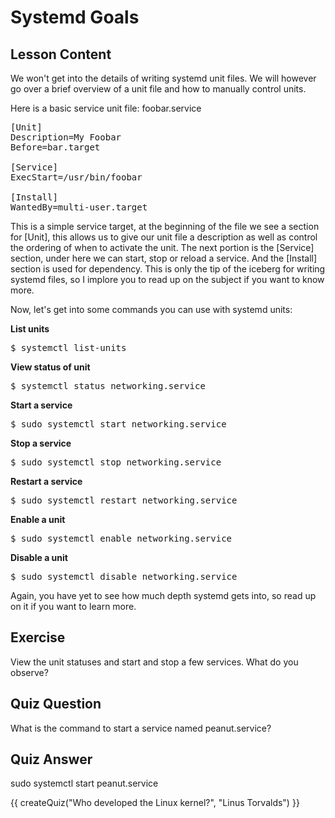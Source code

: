 # Systemd Goals

## Lesson Content

We won't get into the details of writing systemd unit files. We will however go over a brief overview of a unit file and how to manually control units. 

Here is a basic service unit file: foobar.service

<pre>
[Unit]
Description=My Foobar
Before=bar.target

[Service]
ExecStart=/usr/bin/foobar

[Install]
WantedBy=multi-user.target
</pre>

This is a simple service target, at the beginning of the file we see a section for [Unit], this allows us to give our unit file a description as well as control the ordering of when to activate the unit. The next portion is the [Service] section, under here we can start, stop or reload a service. And the [Install] section is used for dependency. This is only the tip of the iceberg for writing systemd files, so I implore you to read up on the subject if you want to know more. 

Now, let's get into some commands you can use with systemd units: 

<b>List units</b>

<pre>$ systemctl list-units</pre>

<b>View status of unit</b>

<pre>$ systemctl status networking.service</pre>

<b>Start a service</b>

<pre>$ sudo systemctl start networking.service</pre>

<b>Stop a service</b>

<pre>$ sudo systemctl stop networking.service</pre>

<b>Restart a service</b>

<pre>$ sudo systemctl restart networking.service</pre>

<b>Enable a unit</b>

<pre>$ sudo systemctl enable networking.service</pre>

<b>Disable a unit</b>

<pre>$ sudo systemctl disable networking.service</pre>

Again, you have yet to see how much depth systemd gets into, so read up on it if you want to learn more.

## Exercise

View the unit statuses and start and stop a few services. What do you observe?

## Quiz Question

What is the command to start a service named peanut.service?

## Quiz Answer

sudo systemctl start peanut.service
<script src="../quiz.js"></script>

<div id="quiz">
  {{ createQuiz("Who developed the Linux kernel?", "Linus Torvalds") }}
</div>
